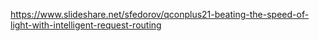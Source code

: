 
https://www.slideshare.net/sfedorov/qconplus21-beating-the-speed-of-light-with-intelligent-request-routing
